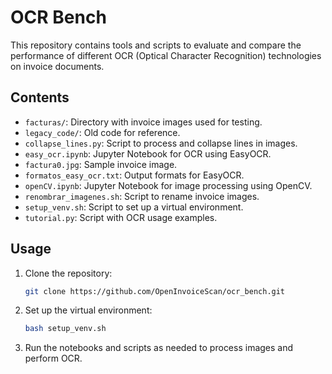 # OCR Bench

This repository contains tools and scripts to evaluate and compare the performance of different OCR (Optical Character Recognition) technologies on invoice documents.

## Contents

- `facturas/`: Directory with invoice images used for testing.
- `legacy_code/`: Old code for reference.
- `collapse_lines.py`: Script to process and collapse lines in images.
- `easy_ocr.ipynb`: Jupyter Notebook for OCR using EasyOCR.
- `factura0.jpg`: Sample invoice image.
- `formatos_easy_ocr.txt`: Output formats for EasyOCR.
- `openCV.ipynb`: Jupyter Notebook for image processing using OpenCV.
- `renombrar_imagenes.sh`: Script to rename invoice images.
- `setup_venv.sh`: Script to set up a virtual environment.
- `tutorial.py`: Script with OCR usage examples.

## Usage

1. Clone the repository:
    ```bash
    git clone https://github.com/OpenInvoiceScan/ocr_bench.git
    ```
2. Set up the virtual environment:
    ```bash
    bash setup_venv.sh
    ```
3. Run the notebooks and scripts as needed to process images and perform OCR.
